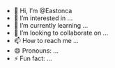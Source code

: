 - 👋 Hi, I’m @Eastonca
- 👀 I’m interested in ...
- 🌱 I’m currently learning ...
- 💞️ I’m looking to collaborate on ...
- 📫 How to reach me ...
- 😄 Pronouns: ...
- ⚡ Fun fact: ...

<!---
Eastonca/Eastonca is a ✨ special ✨ repository because its `README.md` (this file) appears on your GitHub profile.
You can click the Preview link to take a look at your changes.
--->
